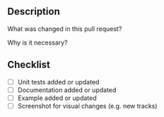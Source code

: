 ## Description

What was changed in this pull request?

Why is it necessary?

## Checklist

- [ ] Unit tests added or updated
- [ ] Documentation added or updated
- [ ] Example added or updated
- [ ] Screenshot for visual changes (e.g. new tracks)
